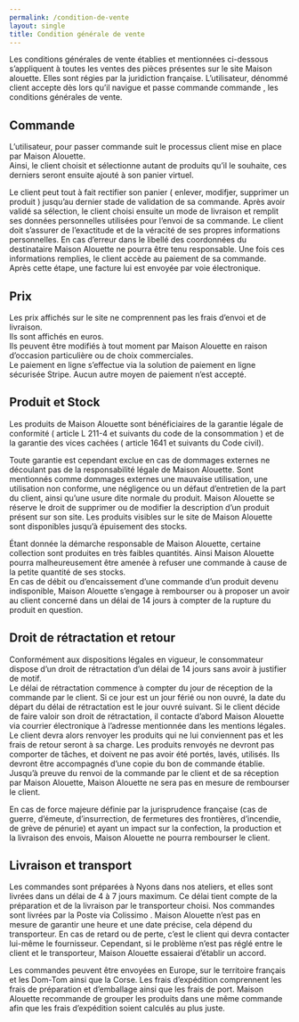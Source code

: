 ```yaml
---
permalink: /condition-de-vente
layout: single
title: Condition générale de vente
---
```


Les conditions générales de vente établies et mentionnées ci-dessous s’appliquent à toutes les ventes des pièces présentes sur le site Maison alouette. Elles sont régies par la juridiction française. 
L’utilisateur, dénommé client accepte dès lors qu’il navigue et passe commande commande , les conditions générales de vente. 

## Commande 

L’utilisateur, pour passer commande suit le processus client mise en place par Maison Alouette.  
Ainsi, le client choisit et sélectionne autant de produits qu’il le souhaite, ces derniers seront ensuite ajouté à son panier virtuel.  

Le client peut tout à fait rectifier son panier ( enlever, modifjer, supprimer un produit ) jusqu’au dernier stade de validation de sa commande. 
Après avoir validé sa sélection, le client choisi ensuite un mode de livraison et remplit ses données personnelles utilisées pour l’envoi de sa commande. Le client doit s’assurer de l’exactitude et de la véracité de ses propres informations personnelles. En cas d’erreur dans le libellé des coordonnées du destinataire Maison Alouette ne pourra être tenu responsable. 
Une fois ces informations remplies, le client accède au paiement de sa commande.  
Après cette étape, une facture lui est envoyée par voie électronique. 

## Prix 

Les prix affichés sur le site ne comprennent pas les frais d’envoi et de livraison.   
Ils sont affichés en euros.   
Ils peuvent être modifiés à tout moment par Maison Alouette en raison d’occasion particulière ou de choix commerciales.   
Le paiement en ligne s’effectue via la solution de paiement en ligne sécurisée Stripe. Aucun autre moyen de paiement n’est accepté. 

## Produit et Stock 

Les produits de Maison Alouette sont bénéficiaires de la garantie légale de conformité ( article L 211-4 et suivants du code de la consommation ) et de la garantie des vices cachées ( article 1641 et suivants du Code civil).

Toute garantie est cependant exclue en cas de dommages externes ne découlant pas de la responsabilité légale de Maison Alouette. Sont mentionnés comme dommages externes une mauvaise utilisation, une utilisation non conforme, une négligence ou un défaut d’entretien de la part du client, ainsi qu’une usure dite normale du produit. 
Maison Alouette se réserve le droit de supprimer ou de modifier la description d’un produit présent sur son site. 
Les produits visibles sur le site de Maison Alouette sont disponibles jusqu’à épuisement des stocks. 

Étant donnée la démarche responsable de Maison Alouette, certaine collection sont produites en très faibles quantités. Ainsi Maison Alouette pourra malheureusement être amenée à refuser une commande à cause de la petite quantité de ses stocks.  
En cas de débit ou d’encaissement d’une commande d’un produit devenu indisponible, Maison Alouette s’engage à rembourser ou à proposer un avoir au client concerné dans un délai de 14 jours à compter de la rupture du produit en question. 


## Droit de rétractation et retour 

Conformément aux dispositions légales en vigueur, le consommateur dispose d’un droit de rétractation d’un délai de 14 jours sans avoir à justifier de motif.   
Le délai de rétractation commence à compter du jour de réception de la commande par le client. Si ce jour est un jour férié ou non ouvré, la date du départ du délai de rétractation est le jour ouvré suivant. 
Si le client décide de faire valoir son droit de rétractation, il contacte d’abord Maison Alouette via courrier électronique à l’adresse mentionnée dans les mentions légales. 
Le client devra alors renvoyer les produits qui ne lui conviennent pas et les frais de retour seront à sa charge. Les produits renvoyés ne devront pas comporter de tâches, et doivent ne pas avoir été portés, lavés, utilisés. Ils devront être accompagnés d’une copie du bon de commande établie. 
Jusqu’à preuve du renvoi de la commande par le client et de sa réception par Maison Alouette, Maison Alouette ne sera pas en mesure de rembourser le client. 

En cas de force majeure définie par la jurisprudence française (cas de guerre, d’émeute, d’insurrection, de fermetures des frontières, d’incendie, de grève de pénurie) et ayant un impact sur la confection, la production et la livraison des envois, Maison Alouette ne pourra rembourser le client. 

## Livraison et transport 

Les commandes sont préparées à Nyons dans nos ateliers, et elles sont livrées dans un délai de 4 à 7 jours maximum. 
Ce délai tient compte de la préparation et de la livraison par le transporteur choisi. Nos commandes sont livrées par la Poste via Colissimo . 
Maison Alouette n’est pas en mesure de garantir une heure et une date précise, cela dépend du transporteur. En cas de retard ou de perte, c’est le client qui devra contacter lui-même le fournisseur. Cependant, si le problème n’est pas réglé entre le client et le transporteur, Maison Alouette essaierai d’établir un accord. 

Les commandes peuvent être envoyées en Europe, sur le territoire français et les Dom-Tom ainsi que la Corse. 
Les frais d’expédition comprennent les frais de préparation et d’emballage ainsi que les frais de port. Maison Alouette recommande de grouper les produits dans une même commande afin que les frais d’expédition soient calculés au plus juste. 
